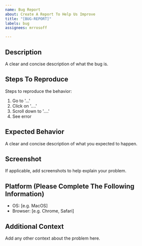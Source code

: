 ```yaml
---
name: Bug Report
about: Create A Report To Help Us Improve
title: "[BUG-REPORT]"
labels: bug
assignees: mrrosoff

---
```


## Description

A clear and concise description of what the bug is.

## Steps To Reproduce

Steps to reproduce the behavior:

1. Go to '...'
2. Click on '....'
3. Scroll down to '....'
4. See error

## Expected Behavior

A clear and concise description of what you expected to happen.

## Screenshot

If applicable, add screenshots to help explain your problem.

## Platform (Please Complete The Following Information)

 - OS: [e.g. MacOS]
 - Browser: [e.g. Chrome, Safari]

## Additional Context

Add any other context about the problem here.
